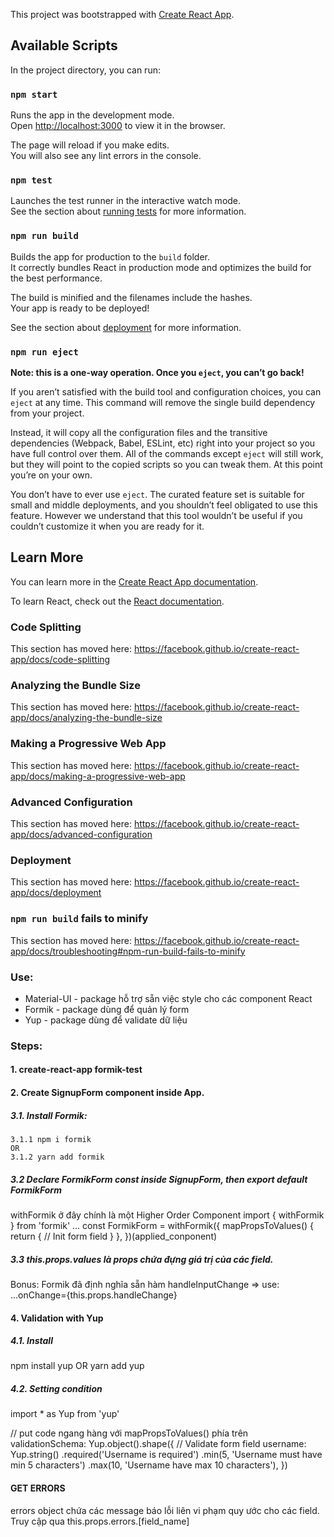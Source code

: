 This project was bootstrapped with [Create React App](https://github.com/facebook/create-react-app).

## Available Scripts

In the project directory, you can run:

### `npm start`

Runs the app in the development mode.<br>
Open [http://localhost:3000](http://localhost:3000) to view it in the browser.

The page will reload if you make edits.<br>
You will also see any lint errors in the console.

### `npm test`

Launches the test runner in the interactive watch mode.<br>
See the section about [running tests](https://facebook.github.io/create-react-app/docs/running-tests) for more information.

### `npm run build`

Builds the app for production to the `build` folder.<br>
It correctly bundles React in production mode and optimizes the build for the best performance.

The build is minified and the filenames include the hashes.<br>
Your app is ready to be deployed!

See the section about [deployment](https://facebook.github.io/create-react-app/docs/deployment) for more information.

### `npm run eject`

**Note: this is a one-way operation. Once you `eject`, you can’t go back!**

If you aren’t satisfied with the build tool and configuration choices, you can `eject` at any time. This command will remove the single build dependency from your project.

Instead, it will copy all the configuration files and the transitive dependencies (Webpack, Babel, ESLint, etc) right into your project so you have full control over them. All of the commands except `eject` will still work, but they will point to the copied scripts so you can tweak them. At this point you’re on your own.

You don’t have to ever use `eject`. The curated feature set is suitable for small and middle deployments, and you shouldn’t feel obligated to use this feature. However we understand that this tool wouldn’t be useful if you couldn’t customize it when you are ready for it.

## Learn More

You can learn more in the [Create React App documentation](https://facebook.github.io/create-react-app/docs/getting-started).

To learn React, check out the [React documentation](https://reactjs.org/).

### Code Splitting

This section has moved here: https://facebook.github.io/create-react-app/docs/code-splitting

### Analyzing the Bundle Size

This section has moved here: https://facebook.github.io/create-react-app/docs/analyzing-the-bundle-size

### Making a Progressive Web App

This section has moved here: https://facebook.github.io/create-react-app/docs/making-a-progressive-web-app

### Advanced Configuration

This section has moved here: https://facebook.github.io/create-react-app/docs/advanced-configuration

### Deployment

This section has moved here: https://facebook.github.io/create-react-app/docs/deployment

### `npm run build` fails to minify

This section has moved here: https://facebook.github.io/create-react-app/docs/troubleshooting#npm-run-build-fails-to-minify


### Use:
- Material-UI - package hỗ trợ sẵn việc style cho các component React
- Formik - package dùng để quản lý form
- Yup - package dùng để validate dữ liệu

### Steps:

#### 1. create-react-app formik-test

#### 2. Create SignupForm component inside App.

##### 3.1. Install Formik:

    3.1.1 npm i formik
    OR
    3.1.2 yarn add formik

##### 3.2 Declare FormikForm const inside SignupForm, then export default FormikForm
withFormik ở đây chính là một Higher Order Component
import { withFormik } from 'formik'
...
const FormikForm = withFormik({
    mapPropsToValues() { 
        return {
            // Init form field
        }
    },
})(applied_conponent)

##### 3.3 this.props.values là props chứa đựng giá trị của các field.
Bonus: Formik đã định nghĩa sẵn hàm handleInputChange 
=> use:  ...onChange={this.props.handleChange} 


#### 4. Validation with Yup

##### 4.1. Install
npm install yup
OR
yarn add yup

##### 4.2. Setting condition
import * as Yup from 'yup'

// put code ngang hàng với mapPropsToValues() phía trên
validationSchema: Yup.object().shape({ // Validate form field
    username: Yup.string()
        .required('Username is required')
        .min(5, 'Username must have min 5 characters')
        .max(10, 'Username have max 10 characters'),
})

#### GET ERRORS

errors object chứa các message báo lỗi liên vi phạm quy ước cho các field.
Truy cập qua this.props.errors.[field_name]
